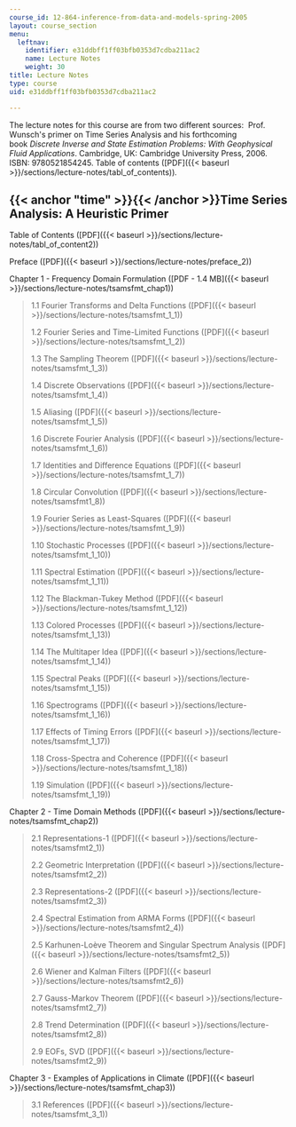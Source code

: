 ```yaml
---
course_id: 12-864-inference-from-data-and-models-spring-2005
layout: course_section
menu:
  leftnav:
    identifier: e31ddbff1ff03bfb0353d7cdba211ac2
    name: Lecture Notes
    weight: 30
title: Lecture Notes
type: course
uid: e31ddbff1ff03bfb0353d7cdba211ac2

---
```


The lecture notes for this course are from two different sources:  Prof. Wunsch's primer on Time Series Analysis and his forthcoming book _Discrete Inverse and State Estimation Problems: With Geophysical Fluid Applications_. Cambridge, UK: Cambridge University Press, 2006.  ISBN: 9780521854245. Table of contents ([PDF]({{< baseurl >}}/sections/lecture-notes/tabl_of_contents))_._

{{< anchor "time" >}}{{< /anchor >}}Time Series Analysis: A Heuristic Primer
----------------------------------------------------------------------------

Table of Contents ([PDF]({{< baseurl >}}/sections/lecture-notes/tabl_of_content2))

Preface ([PDF]({{< baseurl >}}/sections/lecture-notes/preface_2))

Chapter 1 - Frequency Domain Formulation ([PDF - 1.4 MB]({{< baseurl >}}/sections/lecture-notes/tsamsfmt_chap1))

> 1.1 Fourier Transforms and Delta Functions ([PDF]({{< baseurl >}}/sections/lecture-notes/tsamsfmt_1_1))
> 
> 1.2 Fourier Series and Time-Limited Functions ([PDF]({{< baseurl >}}/sections/lecture-notes/tsamsfmt_1_2))
> 
> 1.3 The Sampling Theorem ([PDF]({{< baseurl >}}/sections/lecture-notes/tsamsfmt_1_3))
> 
> 1.4 Discrete Observations ([PDF]({{< baseurl >}}/sections/lecture-notes/tsamsfmt_1_4))
> 
> 1.5 Aliasing ([PDF]({{< baseurl >}}/sections/lecture-notes/tsamsfmt_1_5))
> 
> 1.6 Discrete Fourier Analysis ([PDF]({{< baseurl >}}/sections/lecture-notes/tsamsfmt_1_6))
> 
> 1.7 Identities and Difference Equations ([PDF]({{< baseurl >}}/sections/lecture-notes/tsamsfmt_1_7))
> 
> 1.8 Circular Convolution ([PDF]({{< baseurl >}}/sections/lecture-notes/tsamsfmt1_8))
> 
> 1.9 Fourier Series as Least-Squares ([PDF]({{< baseurl >}}/sections/lecture-notes/tsamsfmt_1_9))
> 
> 1.10 Stochastic Processes ([PDF]({{< baseurl >}}/sections/lecture-notes/tsamsfmt_1_10))
> 
> 1.11 Spectral Estimation ([PDF]({{< baseurl >}}/sections/lecture-notes/tsamsfmt_1_11))
> 
> 1.12 The Blackman-Tukey Method ([PDF]({{< baseurl >}}/sections/lecture-notes/tsamsfmt_1_12))
> 
> 1.13 Colored Processes ([PDF]({{< baseurl >}}/sections/lecture-notes/tsamsfmt_1_13))
> 
> 1.14 The Multitaper Idea ([PDF]({{< baseurl >}}/sections/lecture-notes/tsamsfmt_1_14))
> 
> 1.15 Spectral Peaks ([PDF]({{< baseurl >}}/sections/lecture-notes/tsamsfmt_1_15))
> 
> 1.16 Spectrograms ([PDF]({{< baseurl >}}/sections/lecture-notes/tsamsfmt_1_16))
> 
> 1.17 Effects of Timing Errors ([PDF]({{< baseurl >}}/sections/lecture-notes/tsamsfmt_1_17))
> 
> 1.18 Cross-Spectra and Coherence ([PDF]({{< baseurl >}}/sections/lecture-notes/tsamsfmt_1_18))
> 
> 1.19 Simulation ([PDF]({{< baseurl >}}/sections/lecture-notes/tsamsfmt_1_19))

Chapter 2 - Time Domain Methods ([PDF]({{< baseurl >}}/sections/lecture-notes/tsamsfmt_chap2))

> 2.1 Representations-1 ([PDF]({{< baseurl >}}/sections/lecture-notes/tsamsfmt2_1))
> 
> 2.2 Geometric Interpretation ([PDF]({{< baseurl >}}/sections/lecture-notes/tsamsfmt2_2))
> 
> 2.3 Representations-2 ([PDF]({{< baseurl >}}/sections/lecture-notes/tsamsfmt2_3))
> 
> 2.4 Spectral Estimation from ARMA Forms ([PDF]({{< baseurl >}}/sections/lecture-notes/tsamsfmt2_4))
> 
> 2.5 Karhunen-Loève Theorem and Singular Spectrum Analysis ([PDF]({{< baseurl >}}/sections/lecture-notes/tsamsfmt2_5))
> 
> 2.6 Wiener and Kalman Filters ([PDF]({{< baseurl >}}/sections/lecture-notes/tsamsfmt2_6))
> 
> 2.7 Gauss-Markov Theorem ([PDF]({{< baseurl >}}/sections/lecture-notes/tsamsfmt2_7))
> 
> 2.8 Trend Determination ([PDF]({{< baseurl >}}/sections/lecture-notes/tsamsfmt2_8))
> 
> 2.9 EOFs, SVD ([PDF]({{< baseurl >}}/sections/lecture-notes/tsamsfmt2_9))

Chapter 3 - Examples of Applications in Climate ([PDF]({{< baseurl >}}/sections/lecture-notes/tsamsfmt_chap3))

> 3.1 References ([PDF]({{< baseurl >}}/sections/lecture-notes/tsamsfmt_3_1))